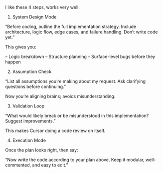 I like these 4 steps, works very well:

1. System Design Mode

“Before coding, outline the full implementation strategy. Include architecture, logic flow, edge cases, and failure handling. Don’t write code yet.”

This gives you:

– Logic breakdown
– Structure planning
– Surface-level bugs before they happen

2. Assumption Check

“List all assumptions you’re making about my request. Ask clarifying questions before continuing.”

Now you’re aligning brains; avoids misunderstanding.

3. Validation Loop

“What would likely break or be misunderstood in this implementation? Suggest improvements.”

This makes Cursor doing a code review on itself.

4. Execution Mode

Once the plan looks right, then say:

“Now write the code according to your plan above. Keep it modular, well-commented, and easy to edit.”